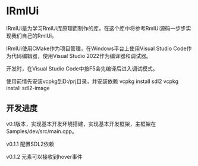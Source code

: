 # IRmlUi

IRmlUi是为学习RmlUi库原理而制作的库，在这个库中将参考RmlUi源码一步步实现我们自己的RmlUi。

IRmlUi使用CMake作为项目管理，在Windows平台上使用Visual Studio Code作为代码编辑器，使用Visual Studio 2022作为编译器和调试器。

开发时，在Visual Studio Code中按F5会先编译后进入调试模式。

使用前情先安装vcpkg到D:/prj目录，并安装依赖
vcpkg install sdl2
vcpkg install sdl2-image

## 开发进度
v0.1版本，实现基本开发环境搭建，实现基本开发框架，主框架在Samples/dev/src/main.cpp。

v0.1.1 配置SDL2依赖

v0.1.2 元素可以接收到hover事件
